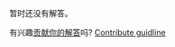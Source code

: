 
暂时还没有解答。

有兴趣[贡献你的解答](https://github.com/BFEdev/BFE.dev-solutions/blob/main/problem/fibonacci-number_zh.md)吗? [Contribute guidline](https://github.com/BFEdev/BFE.dev-solutions#how-to-contribute)
